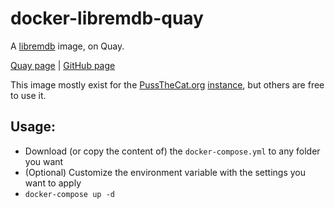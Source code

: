 # docker-libremdb-quay

A [libremdb](https://github.com/zyachel/libremdb) image, on Quay.

[Quay page](https://quay.io/repository/pussthecatorg/libremdb) | [GitHub page](https://github.com/PussTheCat-org/docker-libremdb-quay)

This image mostly exist for the [PussTheCat.org](https://pussthecat.org/) [instance](https://libremdb.pussthecat.org/), but others are free to use it.

## Usage:

- Download (or copy the content of) the `docker-compose.yml` to any folder you want
- (Optional) Customize the environment variable with the settings you want to apply
- `docker-compose up -d`
